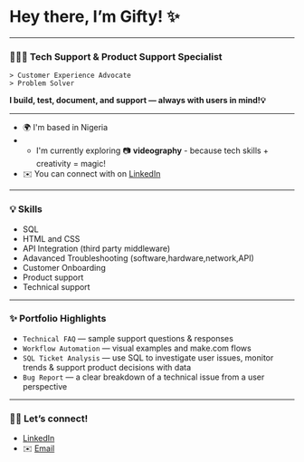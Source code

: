 # Hey there, I’m Gifty! ✨
---
### 🙋🏾‍♀️ Tech Support & Product Support Specialist
    > Customer Experience Advocate
    > Problem Solver 
   **I build, test, document, and support — always with users in mind!💡**

--- 
- 🌍 I'm based in Nigeria
- - I'm currently exploring 📷 **videography** - because tech skills + creativity = magic!
- ✉️ You can connect with on [LinkedIn](https://www.linkedin.com/in/giftalago)  
---
### 💡 Skills
- SQL
- HTML and CSS
- API Integration (third party middleware)
-  Adavanced Troubleshooting (software,hardware,network,API)
- Customer Onboarding
- Product support
- Technical support
 ---
### ✨ Portfolio Highlights 

- `Technical FAQ` — sample support questions & responses  
- `Workflow Automation` — visual examples and make.com flows  
- `SQL Ticket Analysis` — use SQL to investigate user issues, monitor trends & support product decisions with data 
- `Bug Report` — a clear breakdown of a technical issue from a user perspective
  
---

### 🫱🏾 Let’s connect!  
- [LinkedIn](https://www.linkedin.com/in/gift-alago-88985b2a8)
- ✉️ [Email](thegiftalago@gmail.com)



